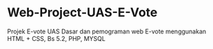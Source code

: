 # Web-Project-UAS-E-Vote
Projek E-vote UAS Dasar dan pemograman web 
E-vote menggunakan HTML + CSS, Bs 5.2, PHP, MYSQL
